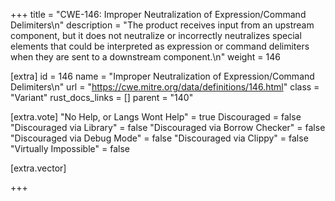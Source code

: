 +++
title = "CWE-146: Improper Neutralization of Expression/Command Delimiters\n"
description = "The product receives input from an upstream component, but it does not neutralize or incorrectly neutralizes special elements that could be interpreted as expression or command delimiters when they are sent to a downstream component.\n"
weight = 146

[extra]
id = 146
name = "Improper Neutralization of Expression/Command Delimiters\n"
url = "https://cwe.mitre.org/data/definitions/146.html"
class = "Variant"
rust_docs_links = []
parent = "140"

[extra.vote]
"No Help, or Langs Wont Help" = true
Discouraged = false
"Discouraged via Library" = false
"Discouraged via Borrow Checker" = false
"Discouraged via Debug Mode" = false
"Discouraged via Clippy" = false
"Virtually Impossible" = false

[extra.vector]

+++
